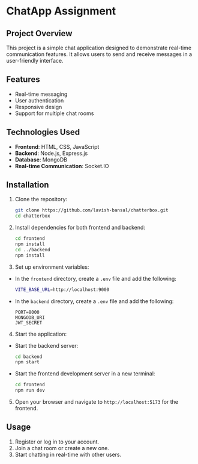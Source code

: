 # ChatApp Assignment

## Project Overview
This project is a simple chat application designed to demonstrate real-time communication features. It allows users to send and receive messages in a user-friendly interface.

## Features
- Real-time messaging
- User authentication
- Responsive design
- Support for multiple chat rooms

## Technologies Used
- **Frontend**: HTML, CSS, JavaScript
- **Backend**: Node.js, Express.js
- **Database**: MongoDB
- **Real-time Communication**: Socket.IO

## Installation

1. Clone the repository:
    ```bash
    git clone https://github.com/lavish-bansal/chatterbox.git
    cd chatterbox
    ```

2. Install dependencies for both frontend and backend:
    ```bash
    cd frontend
    npm install
    cd ../backend
    npm install
    ```

3. Set up environment variables:

- In the `frontend` directory, create a `.env` file and add the following:
    ```bash
    VITE_BASE_URL=http://localhost:9000
    ```

- In the `backend` directory, create a `.env` file and add the following:
    ```
    PORT=8000
    MONGODB_URI
    JWT_SECRET
    ```

4. Start the application:
 - Start the backend server:
   ```bash
   cd backend
   npm start
   ```
 - Start the frontend development server in a new terminal:
   ```bash
   cd frontend
   npm run dev
   ```

5. Open your browser and navigate to `http://localhost:5173` for the frontend.

## Usage
1. Register or log in to your account.
2. Join a chat room or create a new one.
3. Start chatting in real-time with other users.
